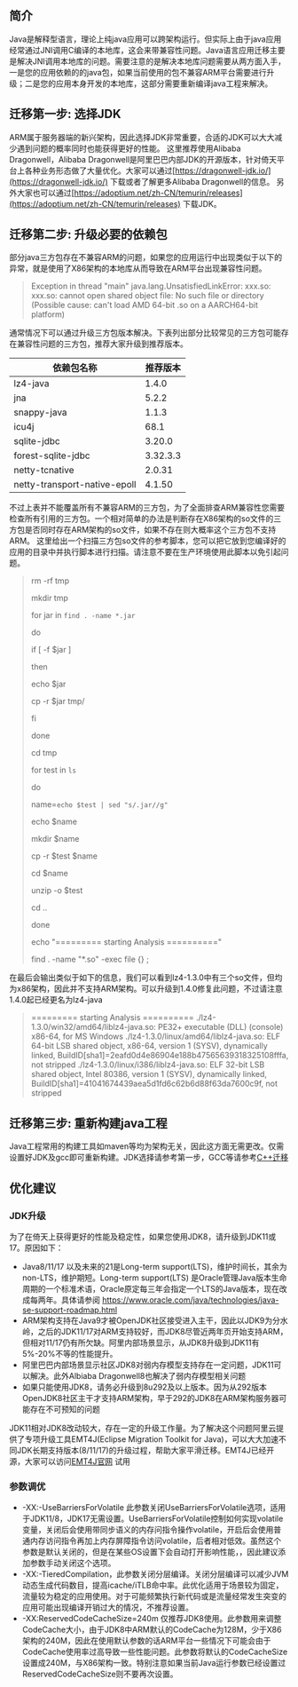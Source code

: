 ## 简介
Java是解释型语言，理论上纯java应用可以跨架构运行。但实际上由于java应用经常通过JNI调用C编译的本地库，这会来带兼容性问题。Java语言应用迁移主要是解决JNI调用本地库的问题。需要注意的是解决本地库问题需要从两方面入手，一是您的应用依赖的的java包，如果当前使用的包不兼容ARM平台需要进行升级；二是您的应用本身开发的本地库，这部分需要重新编译java工程来解决。
## 迁移第一步: 选择JDK
ARM属于服务器端的新兴架构，因此选择JDK非常重要，合适的JDK可以大大减少遇到问题的概率同时也能获得更好的性能。
这里推荐使用Alibaba Dragonwell，Alibaba Dragonwell是阿里巴巴内部JDK的开源版本，针对倚天平台上各种业务形态做了大量优化。大家可以通过[https://dragonwell-jdk.io/](https://dragonwell-jdk.io/) 下载或者了解更多Alibaba Dragonwell的信息。
另外大家也可以通过[https://adoptium.net/zh-CN/temurin/releases](https://adoptium.net/zh-CN/temurin/releases) 下载JDK。
## 迁移第二步: 升级必要的依赖包
部分java三方包存在不兼容ARM的问题，如果您的应用运行中出现类似于以下的异常，就是使用了X86架构的本地库从而导致在ARM平台出现兼容性问题。
> Exception in thread "main" java.lang.UnsatisfiedLinkError: xxx.so: xxx.so: cannot open shared object file: No such file or directory (Possible cause: can't load AMD 64-bit .so on a AARCH64-bit platform)

通常情况下可以通过升级三方包版本解决。下表列出部分比较常见的三方包可能存在兼容性问题的三方包，推荐大家升级到推荐版本。

| 依赖包名称 | 推荐版本 |
| --- | --- |
| lz4-java | 1.4.0 |
| jna | 5.2.2 |
| snappy-java | 1.1.3 |
| icu4j | 68.1 |
| sqlite-jdbc | 3.20.0 |
| forest-sqlite-jdbc | 3.32.3.3 |
| netty-tcnative | 2.0.31 |
| netty-transport-native-epoll | 4.1.50 |

不过上表并不能覆盖所有不兼容ARM的三方包，为了全面排查ARM兼容性您需要检查所有引用的三方包。一个相对简单的办法是判断存在X86架构的so文件的三方包是否同时存在ARM架构的so文件，如果不存在则大概率这个三方包不支持ARM。
这里给出一个扫描三方包so文件的参考脚本，您可以把它放到您编译好的应用的目录中并执行脚本进行扫描。请注意不要在生产环境使用此脚本以免引起问题。
> rm -rf tmp
>
> mkdir tmp
>
> for jar in `find . -name *.jar`
>
> do
>
> if [ -f $jar ]
>
> then
>
> echo $jar
>
> cp -r $jar tmp/
>
> fi
>
> done
> 
> cd tmp
>
> for test in `ls`
>
> do
>
> name=`echo $test | sed "s/.jar//g"`
>
> echo $name
>
> mkdir $name
>
> cp -r $test $name
>
> cd $name
>
> unzip -o $test
>
> cd ..
>
> done
> 
> echo "========= starting Analysis =========="
>
> find . -name "*.so" -exec file {} \;
>

在最后会输出类似于如下的信息，我们可以看到lz4-1.3.0中有三个so文件，但均为x86架构，因此并不支持ARM架构。可以升级到1.4.0修复此问题，不过请注意1.4.0起已经更名为lz4-java
> ========= starting Analysis ==========
> ./lz4-1.3.0/win32/amd64/liblz4-java.so: PE32+ executable (DLL) (console) x86-64, for MS Windows
> ./lz4-1.3.0/linux/amd64/liblz4-java.so: ELF 64-bit LSB shared object, x86-64, version 1 (SYSV), dynamically linked, BuildID[sha1]=2eafd0d4e86904e188b47565639318325108fffa, not stripped
> ./lz4-1.3.0/linux/i386/liblz4-java.so: ELF 32-bit LSB shared object, Intel 80386, version 1 (SYSV), dynamically linked, BuildID[sha1]=41041674439aea5d1fd6c62b6d88f63da7600c9f, not stripped


## 迁移第三步: 重新构建java工程
Java工程常用的构建工具如maven等均为架构无关，因此这方面无需更改。仅需设置好JDK及gcc即可重新构建。JDK选择请参考第一步，GCC等请参考[C++迁移](C++.md)


## 优化建议
### JDK升级
为了在倚天上获得更好的性能及稳定性，如果您使用JDK8，请升级到JDK11或17。原因如下：
- Java8/11/17 以及未来的21是Long-term support(LTS)，维护时间长，其余为non-LTS，维护期短。Long-term support(LTS) 是Oracle管理Java版本生命周期的一个标准术语，Oracle原定每三年会指定一个LTS的Java版本，现在改成每两年。具体请参阅 https://www.oracle.com/java/technologies/java-se-support-roadmap.html
- ARM架构支持在Java9才被OpenJDK社区接受进入主干，因此以JDK9为分水岭，之后的JDK11/17对ARM支持较好，而JDK8尽管近两年页开始支持ARM，但相对11/17仍有所欠缺。阿里内部场景显示，从JDK8升级到JDK11有5%-20%不等的性能提升。
- 阿里巴巴内部场景显示社区JDK8对弱内存模型支持存在一定问题，JDK11可以解决。此外Albiaba Dragonwell8也解决了弱内存模型相关问题
- 如果只能使用JDK8，请务必升级到8u292及以上版本。因为从292版本OpenJDK8社区主干才支持ARM架构，早于292的JDK8在ARM架构服务器可能存在不可预知的问题

JDK11相对JDK8改动较大，存在一定的升级工作量。为了解决这个问题阿里云提供了专项升级工具EMT4J(Eclipse Migration Toolkit for Java)，可以大大加速不同JDK长期支持版本(8/11/17)的升级过程，帮助大家平滑迁移。EMT4J已经开源，大家可以访问[EMT4J官网](https://github.com/adoptium/emt4j) 试用

### 参数调优
- -XX:-UseBarriersForVolatile 此参数关闭UseBarriersForVolatile选项，适用于JDK11/8，JDK17无需设置。UseBarriersForVolatile控制如何实现volatile变量，关闭后会使用带同步语义的内存问指令操作volatile，开启后会使用普通内存访问指令再加上内存屏障指令访问volatile，后者相对低效。虽然这个参数是默认关闭的，但是在某些OS设置下会自动打开影响性能，，因此建议添加参数手动关闭这个选项。
- -XX:-TieredCompilation，此参数关闭分层编译。关闭分层编译可以减少JVM动态生成代码数目，提高icache/iTLB命中率。此优化适用于场景较为固定，流量较为稳定的应用使用。对于可能频繁执行新代码或是流量经常发生突变的应用可能出现编译开销过大的情况，不推荐设置。
- -XX:ReservedCodeCacheSize=240m 仅推荐JDK8使用。此参数用来调整CodeCache大小，由于JDK8中ARM默认的CodeCache为128M，少于X86架构的240M，因此在使用默认参数的话ARM平台一些情况下可能会由于CodeCache使用率过高导致一些性能问题。此参数将默认的CodeCacheSize设置成240M，与X86架构一致。特别注意如果当前Java运行参数已经设置过ReservedCodeCacheSize则不要再次设置。
